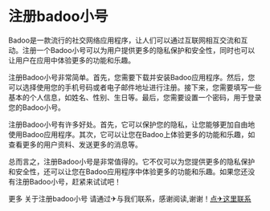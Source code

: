 # 注册badoo小号

Badoo是一款流行的社交网络应用程序，让人们可以通过互联网相互交流和互动。注册一个Badoo小号可以为用户提供更多的隐私保护和安全性，同时也可以让用户在应用中体验更多的功能和乐趣。

注册Badoo小号非常简单。首先，您需要下载并安装Badoo应用程序。然后，您可以选择使用您的手机号码或者电子邮件地址进行注册。接下来，您需要填写一些基本的个人信息，如姓名、性别、生日等。最后，您需要设置一个密码，用于登录您的Badoo小号。

注册Badoo小号有许多好处。首先，它可以保护您的隐私，让您能够更加自由地使用Badoo应用程序。其次，它可以让您在Badoo上体验更多的功能和乐趣，如查看更多的用户资料、发送更多的消息等。

总而言之，注册Badoo小号是非常值得的。它不仅可以为您提供更多的隐私保护和安全性，还可以让您在Badoo应用程序中体验更多的功能和乐趣。如果您还没有注册Badoo小号，赶紧来试试吧！

更多 关于注册badoo小号 请通过✈与我们联系，感谢阅读,谢谢！[点✈这里联系](https://d.k02.cc)